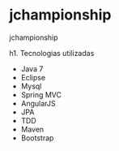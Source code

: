 jchampionship
=============

jchampionship

h1. Tecnologias utilizadas
- Java 7
- Eclipse
- Mysql
- Spring MVC
- AngularJS
- JPA
- TDD
- Maven
- Bootstrap
